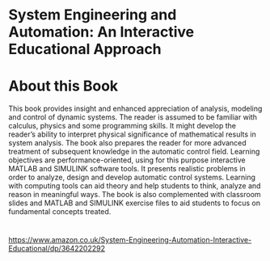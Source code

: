 
# System Engineering and Automation: An Interactive Educational Approach 


# About this Book

This book provides insight and enhanced appreciation of analysis, modeling and control of dynamic systems. The reader is assumed to be familiar with calculus, physics and some programming skills. It might develop the reader’s ability to interpret physical significance of mathematical results in system analysis. The book also prepares the reader for more advanced treatment of subsequent knowledge in the automatic control field. Learning objectives are performance-oriented, using for this purpose interactive MATLAB and SIMULINK software tools. It presents realistic problems in order to analyze, design and develop automatic control systems. Learning with computing tools can aid theory and help students to think, analyze and reason in meaningful ways. The book is also complemented with classroom slides and MATLAB and SIMULINK exercise files to aid students to focus on fundamental concepts treated.

#

https://www.amazon.co.uk/System-Engineering-Automation-Interactive-Educational/dp/3642202292
